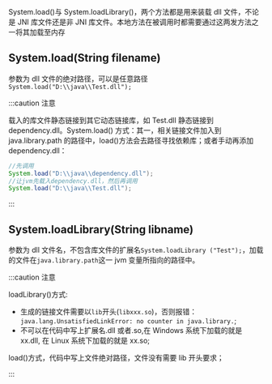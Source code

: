 System.load()与 System.loadLibrary()，两个方法都是用来装载 dll 文件，不论是 JNI 库文件还是非 JNI 库文件。本地方法在被调用时都需要通过这两发方法之一将其加载至内存

## System.load(String filename)

参数为 dll 文件的绝对路径，可以是任意路径`System.load("D:\\java\\Test.dll");`

:::caution 注意

载入的库文件静态链接到其它动态链接库，如 Test.dll 静态链接到 dependency.dll。System.load() 方式：其一，相关链接文件加入到 java.library.path 的路径中，load()方法会去路径寻找依赖库；或者手动再添加 dependency.dll：

```java
//先调用
System.load("D:\\java\\dependency.dll");
//让jvm先载入dependency.dll，然后再调用
System.load("D:\\java\\Test.dll");
```

:::

## System.loadLibrary(String libname)

参数为 dll 文件名，不包含库文件的扩展名`System.loadLibrary ("Test");`，加载的文件在`java.library.path`这一 jvm 变量所指向的路径中。

:::caution 注意

loadLibrary()方式:

- 生成的链接文件需要以`lib`开头(`libxxx.so`)，否则报错：`java.lang.UnsatisfiedLinkError: no counter in java.library.`;
- 不可以在代码中写上扩展名.dll 或者.so,在 Windows 系统下加载的就是 xx.dll, 在 Linux 系统下加载的就是 xx.so;

load()方式，代码中写上文件绝对路径，文件没有需要 lib 开头要求；

:::
